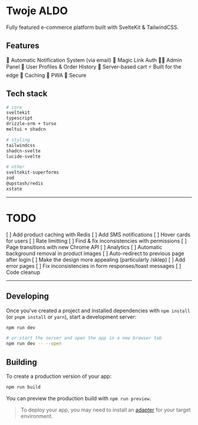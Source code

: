 # Twoje ALDO

Fully featured e-commerce platform built with SvelteKit & TailwindCSS.

## Features
🤖 Automatic Notification System (via email)
🔐 Magic Link Auth
👨‍💼 Admin Panel
👨 User Profiles & Order History
🛒 Server-based cart
⚡ Built for the edge
🥅 Caching
📱 PWA
🔑 Secure



## Tech stack

```bash
# core
sveltekit
typescript
drizzle-orm + turso
meltui + shadcn

# styling
tailwindcss
shadcn-svelte
lucide-svelte

# other
sveltekit-superforms
zod
@upstash/redis
xstate

```

---

# TODO
[  ] Add product caching with Redis
[  ] Add SMS notifications
[  ] Hover cards for users
[  ] Rate limitting
[  ] Find & fix inconsistencies with permissions
[  ] Page transitions with new Chrome API
[  ] Analytics
[  ] Automatic background removal in product images
[  ] Auto-redirect to previous page after login
[  ] Make the design more appealing (particularly /sklep)
[  ] Add error pages
[  ] Fix inconsistencies in form responses/toast messages
[  ] Code cleanup


---

## Developing

Once you've created a project and installed dependencies with `npm install` (or `pnpm install` or `yarn`), start a development server:

```bash
npm run dev

# or start the server and open the app in a new browser tab
npm run dev -- --open
```

## Building

To create a production version of your app:

```bash
npm run build
```

You can preview the production build with `npm run preview`.

> To deploy your app, you may need to install an [adapter](https://kit.svelte.dev/docs/adapters) for your target environment.
